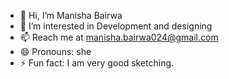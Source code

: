 - 👋 Hi, I’m Manisha Bairwa
- 👀 I’m interested in Development and designing
- 📫 Reach me at manisha.bairwa024@gmail.com
- 😄 Pronouns: she
- ⚡ Fun fact:  I am very good sketching.

<!---
ManishaBairwa9/ManishaBairwa9 is a ✨ special ✨ repository because its `README.md` (this file) appears on your GitHub profile.
You can click the Preview link to take a look at your changes.
--->
